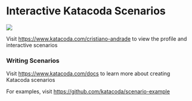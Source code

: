 # Interactive Katacoda Scenarios

[![](http://shields.katacoda.com/katacoda/cristiano-andrade/count.svg)](https://www.katacoda.com/cristiano-andrade "Get your profile on Katacoda.com")

Visit https://www.katacoda.com/cristiano-andrade to view the profile and interactive scenarios

### Writing Scenarios
Visit https://www.katacoda.com/docs to learn more about creating Katacoda scenarios

For examples, visit https://github.com/katacoda/scenario-example

